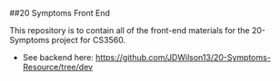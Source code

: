 ##20 Symptoms Front End

This repository is to contain all of the front-end materials for the 20-Symptoms project for CS3560.
- See backend here: https://github.com/JDWilson13/20-Symptoms-Resource/tree/dev
